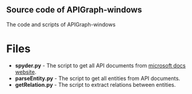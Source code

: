 ## Source code of APIGraph-windows

The code and scripts of APIGraph-windows

Files
=====

* **spyder.py** - The script to get all API documents  from [microsoft docs website](https://docs.microsoft.com/en-us/windows/win32/api/).
* **parseEntity.py** - The script to get all entities from API documents.
* **getRelation.py** - The script to extract relations between entities.


